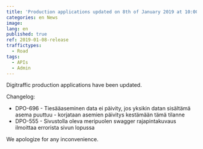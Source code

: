 ```yaml
---
title: 'Production applications updated on 8th of January 2019 at 10:00 AM – 10:20 AM (EET)'
categories: en News
image:
lang: en
published: true
ref: 2019-01-08-release
traffictypes:
  - Road
tags:
  - APIs
  - Admin
---
```


Digitraffic production applications have been updated.

Changelog:

- DPO-696 - Tiesääaseminen data ei päivity, jos yksikin datan sisältämä asema puuttuu - korjataan asemien päivitys kestämään tämä tilanne
- DPO-555 - Sivustolla oleva meripuolen swagger rajapintakuvaus ilmoittaa errorista sivun lopussa

We apologize for any inconvenience.
